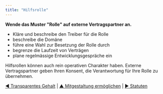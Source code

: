 ```yaml
---
title: "Hilfsrolle"
---
```



**Wende das Muster "Rolle" auf externe Vertragspartner an.**

- Kläre und beschreibe den Treiber für die Rolle
- beschreibe die Domäne
- führe eine Wahl zur Besetzung der Rolle durch
- begrenze die Laufzeit von Verträgen
- plane regelmässige Entwicklungsgespräche ein

Hilfsrollen können auch rein operativen Charakter haben. Externe Vertragspartner geben Ihren Konsent, die Verantwortung für Ihre Rolle zu übernehmen.

[&#9664; Transparentes Gehalt](transparent-salary.html) | [&#9650; Mitgestaltung ermöglichen](enablers-of-co-creation.html) | [&#9654; Statuten](bylaws.html)

